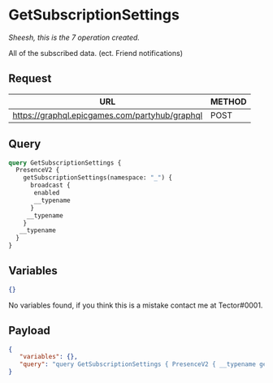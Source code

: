 # GetSubscriptionSettings
*Sheesh, this is the 7 operation created.*

All of the subscribed data. (ect. Friend notifications)

## Request
| URL | METHOD |
| - | - |
| https://graphql.epicgames.com/partyhub/graphql | POST |

## Query
```graphql
query GetSubscriptionSettings {
  PresenceV2 {
    getSubscriptionSettings(namespace: "_") {
      broadcast {
       enabled
       __typename
      }
     __typename
    }
   __typename
  }
}
```

## Variables
```json
{}
```
No variables found, if you think this is a mistake contact me at Tector#0001.

## Payload
```json
{
   "variables": {},
   "query": "query GetSubscriptionSettings { PresenceV2 { __typename getSubscriptionSettings(namespace: \"_\") { __typename broadcast { __typename enabled } } } }"
}
```